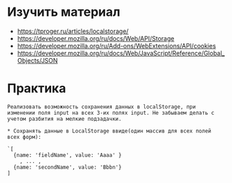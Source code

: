 # Изучить материал

+ https://tproger.ru/articles/localstorage/
+ https://developer.mozilla.org/ru/docs/Web/API/Storage
+ https://developer.mozilla.org/ru/Add-ons/WebExtensions/API/cookies
+ https://developer.mozilla.org/ru/docs/Web/JavaScript/Reference/Global_Objects/JSON

# Практика
    Реализовать возможность сохранения данных в localStorage, при изменении поля input на всех 3-их полях input. Не забываем делать с учетом разбития на мелкие подзадачки.

    * Сохранять данные в LocalStorage ввиде(один массив для всех полей всех форм):
    
    `[
      {name: 'fieldName', value: 'Aaaa' }
        , ... , 
      {name: 'secondName', value: 'Bbbn'}
    ]
